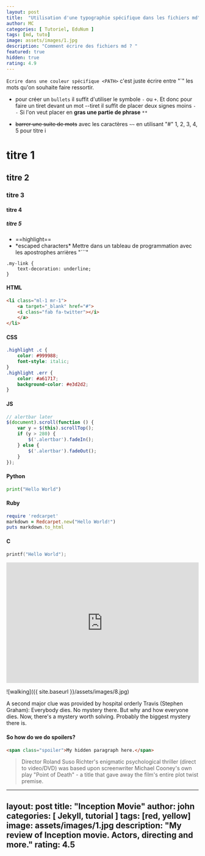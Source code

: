 ```yaml
---
layout: post
title:  "Utilisation d'une typographie spécifique dans les fichiers md"
author: MC
categories: [ Tutoriel, EduNum ]
tags: [md, tuto]
image: assets/images/1.jpg
description: "Comment écrire des fichiers md ? "
featured: true
hidden: true
rating: 4.9
---
```

`Ecrire dans une couleur spécifique <PATH>` c'est juste écrire entre "`" les mots qu'on souhaite faire ressortir.

- pour créer un `bullets` il suffit d'utiliser le symbole `-` ou `+`. Et donc pour faire un tiret devant un mot --tiret il suffit de placer deux signes moins `--` 
Si l'on veut placer en **gras une partie de phrase** `**`
+ ~~barrer une suite de mots~~ avec les caractères `~~`
en utilisant "#" 1, 2, 3, 4, 5 pour titre i
# titre 1
## titre 2
### titre 3
#### titre 4
##### titre 5
+ ==highlight==
+ \*escaped characters\*
Mettre dans un tableau de programmation avec les apostrophes arrières "```"

```
.my-link {
    text-decoration: underline;
}
```

#### HTML

```html
<li class="ml-1 mr-1">
    <a target="_blank" href="#">
    <i class="fab fa-twitter"></i>
    </a>
</li>
```

#### CSS

```css
.highlight .c {
    color: #999988;
    font-style: italic; 
}
.highlight .err {
    color: #a61717;
    background-color: #e3d2d2; 
}
```
#### JS

```js
// alertbar later
$(document).scroll(function () {
    var y = $(this).scrollTop();
    if (y > 280) {
        $('.alertbar').fadeIn();
    } else {
        $('.alertbar').fadeOut();
    }
});
```

#### Python

```python
print("Hello World")
```

#### Ruby

```ruby
require 'redcarpet'
markdown = Redcarpet.new("Hello World!")
puts markdown.to_html
```

#### C

```c
printf("Hello World");
```
<p><iframe style="width:100%;" height="315" src="https://www.youtube.com/embed/Cniqsc9QfDo?rel=0&amp;showinfo=0" frameborder="0" allowfullscreen></iframe></p>

![walking]({{ site.baseurl }}/assets/images/8.jpg)


A second major clue was provided by hospital orderly Travis (Stephen Graham): <span class="spoiler">Everybody dies. No mystery there. But why and how everyone dies. Now, there's a mystery worth solving. Probably the biggest mystery there is.</span>

#### So how do we do spoilers?

```html
<span class="spoiler">My hidden paragraph here.</span>
```

> Director Roland Suso Richter's enigmatic psychological thriller (direct to video/DVD) was based upon screenwriter Michael Cooney's own play "Point of Death" - a title that gave away the film's entire plot twist premise.

---
layout: post
title:  "Inception Movie"
author: john
categories: [ Jekyll, tutorial ]
tags: [red, yellow]
image: assets/images/1.jpg
description: "My review of Inception movie. Actors, directing and more."
rating: 4.5
---
```
